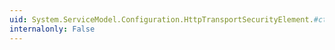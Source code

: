 ```yaml
---
uid: System.ServiceModel.Configuration.HttpTransportSecurityElement.#ctor
internalonly: False
---
```

